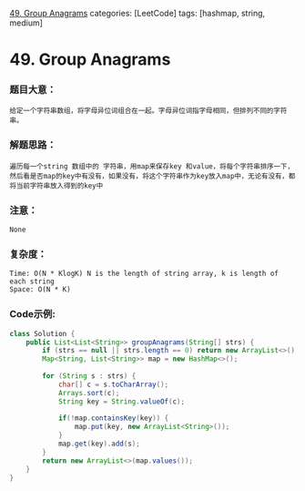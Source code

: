[49. Group Anagrams](https://leetcode.com/problems/group-anagrams/)
categories: [LeetCode]
tags: [hashmap, string, medium] 
# 49. Group Anagrams

### 题目大意：
    给定一个字符串数组，将字母异位词组合在一起。字母异位词指字母相同，但排列不同的字符串。
### 解题思路：
    遍历每一个string 数组中的 字符串，用map来保存key 和value，将每个字符串排序一下，然后看是否map的key中有没有，如果没有，将这个字符串作为key放入map中，无论有没有，都将当前字符串放入得到的key中
### 注意：
    None
### 复杂度：
    Time: O(N * KlogK) N is the length of string array, k is length of each string
    Space: O(N * K)
### Code示例:
```Java
class Solution {
    public List<List<String>> groupAnagrams(String[] strs) {
        if (strs == null || strs.length == 0) return new ArrayList<>();
        Map<String, List<String>> map = new HashMap<>();
        
        for (String s : strs) {
            char[] c = s.toCharArray();
            Arrays.sort(c);
            String key = String.valueOf(c);
            
            if(!map.containsKey(key)) {
                map.put(key, new ArrayList<String>());
            }
            map.get(key).add(s);
        }
        return new ArrayList<>(map.values()); 
    }
}
```